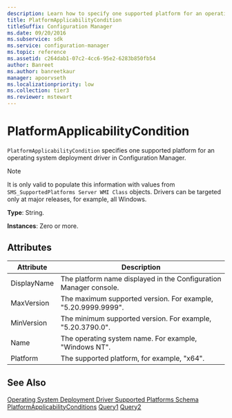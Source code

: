 ```yaml
---
description: Learn how to specify one supported platform for an operating system deployment driver in Configuration Manager using PlatformApplicabilityCondition.
title: PlatformApplicabilityCondition
titleSuffix: Configuration Manager
ms.date: 09/20/2016
ms.subservice: sdk
ms.service: configuration-manager
ms.topic: reference
ms.assetid: c264dab1-07c2-4cc6-95e2-6283b850fb54
author: Banreet
ms.author: banreetkaur
manager: apoorvseth
ms.localizationpriority: low
ms.collection: tier3
ms.reviewer: mstewart
---
```

# PlatformApplicabilityCondition
`PlatformApplicabilityCondition` specifies one supported platform for an operating system deployment driver in Configuration Manager.

> [!NOTE]
>  It is only valid to populate this information with values from `SMS_SupportedPlatforms Server WMI Class` objects. Drivers can be targeted only at major releases, for example, all Windows.

 **Type**: String.

 **Instances**: Zero or more.

## Attributes

|Attribute|Description|
|---------------|-----------------|
|DisplayName|The platform name displayed in the Configuration Manager console.|
|MaxVersion|The maximum supported version. For example, "5.20.9999.9999".|
|MinVersion|The minimum supported version. For example, "5.20.3790.0".|
|Name|The operating system name. For example, "Windows NT".|
|Platform|The supported platform, for example, "x64".|

## See Also
 [Operating System Deployment Driver Supported Platforms Schema](../../../develop/reference/osd/operating-system-deployment-driver-supported-platforms-schema.md)
 [PlatformApplicabilityConditions](../../../develop/reference/osd/platformapplicabilityconditions.md)
 [Query1](../../../develop/reference/osd/query1.md)
 [Query2](../../../develop/reference/osd/query2.md)
